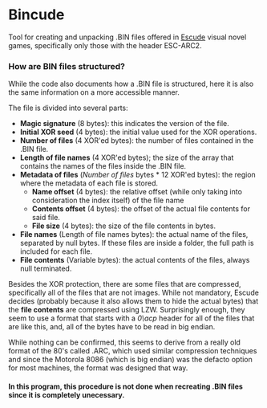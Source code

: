 # Bincude
Tool for creating and unpacking .BIN files offered in [Escude](https://vndb.org/p403) visual novel games, specifically only those with the header ESC-ARC2.

### How are BIN files structured?
While the code also documents how a .BIN file is structured, here it is also the same information on a more accessible manner.

The file is divided into several parts:
  * **Magic signature** (8 bytes): this indicates the version of the file.
  * **Initial XOR seed** (4 bytes): the initial value used for the XOR operations.
  * **Number of files** (4 XOR'ed bytes): the number of files contained in the .BIN file.
  * **Length of file names** (4 XOR'ed bytes); the size of the array that contains the names of the files inside the .BIN file.
  * **Metadata of files** (*Number of files* bytes * 12 XOR'ed bytes): the region where the metadata of each file is stored.
    * **Name offset** (4 bytes): the relative offset (while only taking into consideration the index itself) of the file name
    * **Contents offset** (4 bytes): the offset of the actual file contents for said file.
    * **File size** (4 bytes): the size of the file contents in bytes.
  * **File names** (Length of file names bytes): the actual name of the files, separated by null bytes. If these files are inside a folder, the full path is included for each file.
  * **File contents** (Variable bytes): the actual contents of the files, always null terminated.

Besides the XOR protection, there are some files that are compressed, specifically all of the files that are not images. While not mandatory, Escude decides (probably because it also allows them to hide the actual bytes) that the **file contents** are compressed using LZW. Surprisingly enough, they seem to use a format that starts with a *0\acp* header for all of the files that are like this, and, all of the bytes have to be read in big endian.

While nothing can be confirmed, this seems to derive from a really old format of the 80's called .ARC, which used similar compression techniques and since the Motorola 8086 (which is big endian) was the defacto option for most machines, the format was designed that way.

#### In this program, this procedure is not done when recreating .BIN files since it is completely unecessary.
